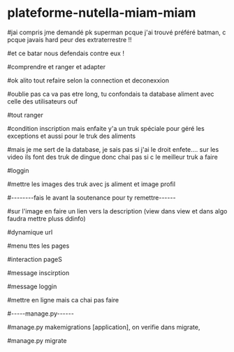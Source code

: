 # plateforme-nutella-miam-miam

#jai compris jme demandé pk superman pcque j'ai trouvé préféré batman, c pcque javais hard peur des extraterrestre !!

#et ce batar nous defendais contre eux !

#comprendre et ranger et adapter


#ok alito tout refaire selon la connection et deconexxion

#oublie pas ca va pas etre long, tu confondais ta database aliment avec celle des utilisateurs ouf

#tout ranger

#condition inscription mais enfaite y'a un truk spéciale pour géré les exceptions et aussi pour le truk des aliments

#mais je me sert de la database, je sais pas si j'ai le droit enfete.... sur les video ils font des truk de dingue donc chai pas si c le meilleur truk a faire

#loggin

#mettre les images des truk avec js aliment et image profil



#--------fais le avant la soutenance pour ty remettre------

#sur l'image en faire un lien vers la description (view dans view et dans algo faudra mettre pluss ddinfo)

#dynamique url

#menu ttes les pages

#interaction pageS

#message inscirption

#message loggin

#mettre en ligne mais ca chai pas faire



#-----manage.py------

#manage.py makemigrations [application], on verifie dans migrate, 

#manage.py migrate

